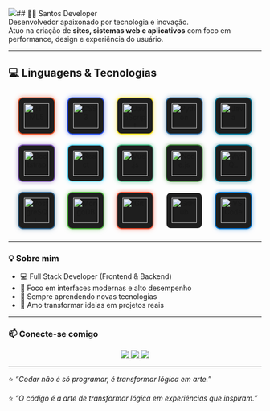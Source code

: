 <img src="https://github.com/user-attachments/assets/47b82455-34d8-4ec2-8562-ef36985807e3" />## 👨‍💻 Santos Developer  
Desenvolvedor apaixonado por tecnologia e inovação.  
Atuo na criação de **sites, sistemas web e aplicativos** com foco em performance, design e experiência do usuário.  

---

## 💻 Linguagens & Tecnologias

<div align="center">

<!-- Linguagens principais -->
<img src="https://cdn.jsdelivr.net/gh/devicons/devicon/icons/html5/html5-original.svg" width="50" height="50" alt="HTML5" title="HTML5" style="background:#1e1e1e;padding:10px;border-radius:10px;border:2px solid #e34f26;box-shadow:0 0 8px rgba(227,79,38,0.6);margin:10px;">  
<img src="https://cdn.jsdelivr.net/gh/devicons/devicon/icons/css3/css3-original.svg" width="50" height="50" alt="CSS3" title="CSS3" style="background:#1e1e1e;padding:10px;border-radius:10px;border:2px solid #264de4;box-shadow:0 0 8px rgba(38,77,228,0.6);margin:10px;">  
<img src="https://cdn.jsdelivr.net/gh/devicons/devicon/icons/javascript/javascript-original.svg" width="50" height="50" alt="JavaScript" title="JavaScript" style="background:#1e1e1e;padding:10px;border-radius:10px;border:2px solid #f7df1e;box-shadow:0 0 8px rgba(247,223,30,0.6);margin:10px;">  
<img src="https://cdn.jsdelivr.net/gh/devicons/devicon/icons/python/python-original.svg" width="50" height="50" alt="Python" title="Python" style="background:#1e1e1e;padding:10px;border-radius:10px;border:2px solid #3776ab;box-shadow:0 0 8px rgba(55,118,171,0.6);margin:10px;">  
<img src="https://cdn.jsdelivr.net/gh/devicons/devicon/icons/java/java-original.svg" width="50" height="50" alt="Java" title="Java" style="background:#1e1e1e;padding:10px;border-radius:10px;border:2px solid #007396;box-shadow:0 0 8px rgba(0,115,150,0.6);margin:10px;">  

<!-- Frameworks & Bibliotecas -->
<img src="https://cdn.jsdelivr.net/gh/devicons/devicon/icons/bootstrap/bootstrap-original.svg" width="50" height="50" alt="Bootstrap" title="Bootstrap" style="background:#1e1e1e;padding:10px;border-radius:10px;border:2px solid #7952b3;box-shadow:0 0 8px rgba(121,82,179,0.6);margin:10px;">  
<img src="https://cdn.jsdelivr.net/gh/devicons/devicon/icons/react/react-original.svg" width="50" height="50" alt="React" title="React" style="background:#1e1e1e;padding:10px;border-radius:10px;border:2px solid #61dafb;box-shadow:0 0 8px rgba(97,218,251,0.6);margin:10px;">  
<img src="https://cdn.jsdelivr.net/gh/devicons/devicon/icons/vuejs/vuejs-original.svg" width="50" height="50" alt="Vue.js" title="Vue.js" style="background:#1e1e1e;padding:10px;border-radius:10px;border:2px solid #42b883;box-shadow:0 0 8px rgba(66,184,131,0.6);margin:10px;">  
<img src="https://cdn.jsdelivr.net/gh/devicons/devicon/icons/nodejs/nodejs-original.svg" width="50" height="50" alt="Node.js" title="Node.js" style="background:#1e1e1e;padding:10px;border-radius:10px;border:2px solid #3c873a;box-shadow:0 0 8px rgba(60,135,58,0.6);margin:10px;">  

<!-- Banco de Dados -->
<img src="https://cdn.jsdelivr.net/gh/devicons/devicon/icons/mysql/mysql-original.svg" width="50" height="50" alt="MySQL" title="MySQL" style="background:#1e1e1e;padding:10px;border-radius:10px;border:2px solid #00758f;box-shadow:0 0 8px rgba(0,117,143,0.6);margin:10px;">  
<img src="https://cdn.jsdelivr.net/gh/devicons/devicon/icons/postgresql/postgresql-original.svg" width="50" height="50" alt="PostgreSQL" title="PostgreSQL" style="background:#1e1e1e;padding:10px;border-radius:10px;border:2px solid #336791;box-shadow:0 0 8px rgba(51,103,145,0.6);margin:10px;">  
<img src="https://cdn.jsdelivr.net/gh/devicons/devicon/icons/mongodb/mongodb-original.svg" width="50" height="50" alt="MongoDB" title="MongoDB" style="background:#1e1e1e;padding:10px;border-radius:10px;border:2px solid #4db33d;box-shadow:0 0 8px rgba(77,179,61,0.6);margin:10px;">  

<!-- Outras Tecnologias -->
<img src="https://cdn.jsdelivr.net/gh/devicons/devicon/icons/git/git-original.svg" width="50" height="50" alt="Git" title="Git" style="background:#1e1e1e;padding:10px;border-radius:10px;border:2px solid #f05032;box-shadow:0 0 8px rgba(240,80,50,0.6);margin:10px;">  
<img src="https://cdn.jsdelivr.net/gh/devicons/devicon/icons/github/github-original.svg" width="50" height="50" alt="GitHub" title="GitHub" style="background:#1e1e1e;padding:10px;border-radius:10px;border:2px solid #fff;box-shadow:0 0 8px rgba(255,255,255,0.3);margin:10px;">  
<img src="https://cdn.jsdelivr.net/gh/devicons/devicon/icons/vscode/vscode-original.svg" width="50" height="50" alt="VS Code" title="VS Code" style="background:#1e1e1e;padding:10px;border-radius:10px;border:2px solid #0078d7;box-shadow:0 0 8px rgba(0,120,215,0.6);margin:10px;">  

</div>


---

### 💡 Sobre mim  
- 💻 Full Stack Developer (Frontend & Backend)  
- 🎯 Foco em interfaces modernas e alto desempenho  
- 🧠 Sempre aprendendo novas tecnologias  
- 🎨 Amo transformar ideias em projetos reais  

---

### 📫 Conecte-se comigo  
<div align="center">
  <a href="https://github.com/SantosDeveloper" target="_blank">
    <img src="https://img.shields.io/badge/GitHub-000?style=for-the-badge&logo=github&logoColor=white">
  </a>
  <a href="https://www.linkedin.com/in/seu-linkedin" target="_blank">
    <img src="https://img.shields.io/badge/LinkedIn-0077B5?style=for-the-badge&logo=linkedin&logoColor=white">
  </a>
  <a href="mailto:seuemail@gmail.com">
    <img src="https://img.shields.io/badge/Email-D14836?style=for-the-badge&logo=gmail&logoColor=white">
  </a>
</div>

---

⭐ *“Codar não é só programar, é transformar lógica em arte.”*  


⭐ *“O código é a arte de transformar lógica em experiências que inspiram.”*
